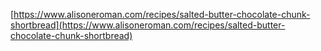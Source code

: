 [https://www.alisoneroman.com/recipes/salted-butter-chocolate-chunk-shortbread](https://www.alisoneroman.com/recipes/salted-butter-chocolate-chunk-shortbread)
